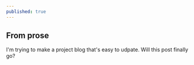 ```yaml
---
published: true
---
```



## From prose

I'm trying to make a project blog that's easy to udpate. Will this post finally go?

